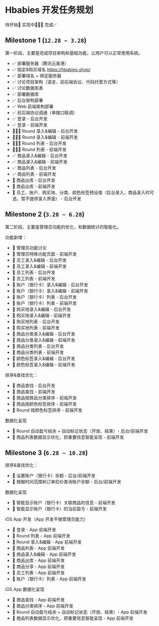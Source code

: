 # Hbabies 开发任务规划

待开始📌   实现中🧑🏻‍💻   完成✅

## Milestone 1 (`12.28 ~ 3.28`)

第一阶段，主要是完成项目架构和基础功能，让用户可以正常使用系统。

- ✅ 部署服务器（腾讯云香港）
- ✅ 指定&购买域名 https://hbabies.shop/
- ✅ 部署域名 + 绑定服务器
- ✅ 讨论项目架构（语言、前后端协议、代码托管方式等）
- ✅ 讨论数据库表
- ✅ 部署数据库
- ✅ 后台架构部署
- ✅ Web 前端架构部署
- ✅ 前后端协议调通（单接口联调）
- ✅ 登录 - 后台开发
- ✅ 登录 - 前端开发
- 🧑🏻‍💻 Round 录入&编辑 - 后台开发
- 🧑🏻‍💻 Round 录入&编辑 - 前端开发
- 🧑🏻‍💻 Round 列表 - 后台开发
- 🧑🏻‍💻 Round 列表 - 前端开发
- ✅ 商品录入&编辑 - 后台开发
- ✅ 商品录入&编辑 - 前端开发
- ✅ 商品列表 - 后台开发
- ✅ 商品列表 - 前端开发
- 📌 商品出库 - 后台开发
- 📌 商品出库 - 前端开发
- 📌 员工、账户、购买地、分类、颜色标签预设值（后台录入，商品录入时可选，暂不提供录入界面） - 后台开发

## Milestone 2 (`3.28 ~ 6.28`)

第二阶段，主要是管理员功能的优化，和数据统计的智能化。

功能新增：
- 📌 管理员功能讨论
- 📌 管理员特殊功能页面 - 前端开发
- 📌 员工录入&编辑 - 后台开发
- 📌 员工录入&编辑 - 前端开发
- 📌 员工列表 - 后台开发
- 📌 员工列表 - 前端开发
- 📌 账户（银行卡）录入&编辑 - 后台开发
- 📌 账户（银行卡）录入&编辑 - 前端开发
- 📌 账户（银行卡）列表 - 后台开发
- 📌 账户（银行卡）列表 - 前端开发
- 📌 购买地录入&编辑 - 后台开发
- 📌 购买地录入&编辑 - 前端开发
- 📌 购买地列表 - 后台开发
- 📌 购买地列表 - 前端开发
- 📌 商品分类录入&编辑 - 后台开发
- 📌 商品分类录入&编辑 - 前端开发
- 📌 商品分类列表 - 后台开发
- 📌 商品分类列表 - 前端开发
- 📌 颜色标签录入&编辑 - 后台开发
- 📌 颜色标签录入&编辑 - 前端开发

排序&查找优化：
- 📌 商品查找 - 后台开发
- 📌 商品查找 - 前端开发
- 📌 商品按商品分类排序 - 前端开发
- 📌 商品按颜色标签排序 - 前端开发
- 📌 Round 按颜色标签排序 - 前端开发

数据化呈现
- 📌 Round 自动盈亏结余 + 自动标记状态（开放、结束）- 后台/前端开发
- 📌 商品列表数据显示优化，把重要信息智能呈现 - 前端开发

## Milestone 3 (`6.28 ~ 10.28`)

排序&查找优化：
- 📌 设置账户（银行卡）余额 - 后台/前端开发
- 📌 根据时间范围和订单扣价查询账户余额 - 后台/前端开发

数据化呈现
- 📌 智能显示账户（银行卡）关联商品的信息 - 前端开发
- 📌 智能显示账户（银行卡）的当前盈亏 - 前端开发

iOS App 开发（App 开发不做管理员能力）
- 📌 登录 - App 前端开发
- 📌 Round 列表 - App 前端开发
- 📌 Round 录入&编辑 - App 前端开发
- 📌 商品列表 - App 前端开发
- 📌 商品录入&编辑 - App 前端开发
- 📌 商品出库 - App 前端开发
- 📌 商品分享 - App 前端开发
- 📌 员工列表 - App 前端开发
- 📌 账户（银行卡）列表 - App 前端开发

iOS App 数据化呈现
- 📌 商品查找 - App 前端开发
- 📌 商品分类排序 - App 前端开发
- 📌 Round 自动盈亏结余 + 自动标记状态（开放、结束）- App 前端开发
- 📌 商品列表数据显示优化，把重要信息智能呈现 - App 前端开发
